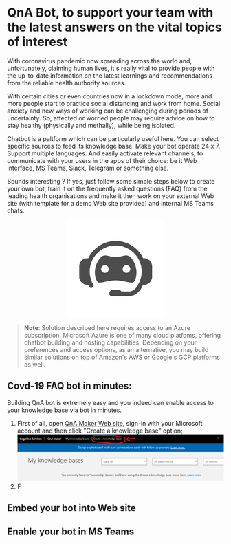 # QnA Bot, to support your team with the latest answers on the vital topics of interest
With coronavirus pandemic now spreading across the world and, unfortunately, claiming human lives, it's really vital to provide people with the up-to-date information on the latest learnings and recommendations from the reliable health authority sources.

With certain cities or even countries now in a lockdown mode, more and more people start to practice social distancing and work from home. Social anxiety and new ways of working can be challenging during periods of uncertainty. So, affected or worried people may require advice on how to stay healthy (physically and methally), while being isolated.

Chatbot is a paltform which can be particularly useful here. You can select specific sources to feed its knowledge base. Make your bot operate 24 x 7. Support multiple languages. And easily activate relevant channels, to communicate with your users in the apps of their choice: be it Web interface, MS Teams, Slack, Telegram or something else.

Sounds interesting ? If yes, just follow some simple steps below to create your own bot, train it on the frequently asked questions (FAQ) from the leading health organisations and make it then work on your external Web site (with template for a demo Web site provided) and internal MS Teams chats.
<p align="center">
  <img src="/images/chatbot.png">
</p>

> **Note**: Solution described here requires access to an Azure subscription. Microsoft Azure is one of many cloud platfoms, offering chatbot building and hosting capabilities. Depending on your preferences and access options, as an alternative, you may build similar solutions on top of Amazon's AWS or Google's GCP platforms as well.

## Covd-19 FAQ bot in minutes:
Building QnA bot is extremely easy and you indeed can enable access to your knowledge base via bot in minutes.
1. First of all, open [QnA Maker Web site](https://www.qnamaker.ai/), sign-in with your Microsoft account and then click "Create a knowledge base" option;
![Step1.1](/images/step1_1.png)
2. F

## Embed your bot into Web site

## Enable your bot in MS Teams
